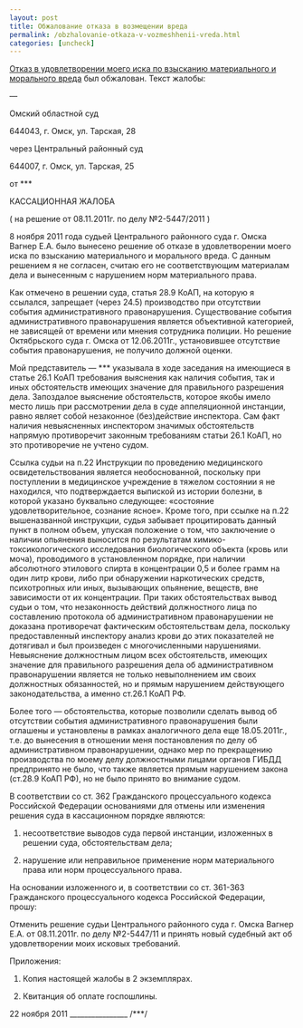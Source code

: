 ```yaml
---
layout: post
title: Обжалование отказа в возмещении вреда
permalink: /obzhalovanie-otkaza-v-vozmeshhenii-vreda.html
categories: [uncheck]
---
```



<a href="/otkaz-v-iske-o-vozmeshhenii-ushherba-ot-nezakonnyx-dejstvij-vlastej.html">Отказ в удовлетворении моего иска по взысканию материального и морального вреда</a> был обжалован. Текст жалобы:


&#8212;


Омский областной суд

644043, г. Омск, ул. Тарская, 28


через Центральный районный суд

644007, г. Омск, ул. Тарская, 25


от ***


КАССАЦИОННАЯ ЖАЛОБА

( на решение от 08.11.2011г. по делу №2-5447/2011 )


8 ноября 2011 года судьей Центрального районного суда г. Омска Вагнер Е.А. было вынесено решение об отказе в удовлетворении моего иска по взысканию материального и морального вреда. С данным решением  я не согласен, считаю его не соответствующим материалам дела и вынесенным с нарушением норм материального  права.

Как отмечено в решении суда, статья 28.9 КоАП, на которую я ссылался, запрещает (через 24.5) производство при отсутствии события административного правонарушения. Существование события административного правонарушения является объективной категорией, не зависящей от времени или мнения сотрудника полиции. Но решение Октябрьского суда г. Омска от 12.06.2011г., установившее отсутствие события правонарушения, не получило должной оценки.

Мой представитель — *** указывала в ходе заседания на имеющиеся в статье 26.1 КоАП требования выяснения как наличия события, так и иных обстоятельств имеющих значение для правильного разрешения дела. Запоздалое выяснение обстоятельств, которое якобы имело место лишь при рассмотрении дела в суде аппеляционной инстанции, равно являет собой незаконное (без)действие инспектора. Сам факт наличия невыясненных инспектором значимых обстоятельств напрямую противоречит законным требованиям статьи 26.1 КоАП, но это противоречие не учтено судом.

Ссылка судьи на п.22 Инструкции по проведению медицинского освидетельствования является необоснованной, поскольку при поступлении в медицинское учреждение в тяжелом состоянии я не находился, что подтверждается выпиской из истории болезни, в которой указано буквально следующее: «состояние удовлетворительное, сознание ясное». Кроме того, при ссылке на п.22 вышеназванной инструкции, судья забывает процитировать данный пункт в полном объем, упуская положение о том, что заключение о наличии опьянения выносится по результатам химико-токсикологического исследования биологического объекта (кровь или моча), проводимого в установленном порядке, при наличии абсолютного этилового спирта в концентрации 0,5 и более грамм на один литр крови, либо при обнаружении наркотических средств, психотропных или иных, вызывающих опьянение, веществ, вне зависимости от их концентрации. При таких обстоятельствах вывод судьи о том, что незаконность действий должностного лица по составлению протокола об административном правонарушении не доказана противоречат фактическим обстоятельствам дела, поскольку предоставленный инспектору анализ крови до этих показателей не дотягивал и был произведен с многочисленными нарушениями. Невыяснение должностным лицом всех обстоятельств, имеющих значение для правильного разрешения дела об административном правонарушении является не только невыполнением им своих должностных обязанностей, но и прямым нарушением действующего законодательства, а именно ст.26.1 КоАП РФ.

Более того — обстоятельства, которые позволили сделать вывод об отсутствии события административного правонарушения были оглашены и установлены в рамках аналогичного дела еще 18.05.2011г., т.е. до вынесения в отношении меня постановления по делу об административном правонарушении, однако мер по прекращению производства по моему делу должностными лицами органов ГИБДД предпринято не было, что также является прямым нарушением закона (ст.28.9 КоАП РФ), но не было принято во внимание судом.


В соответствии со ст. 362 Гражданского процессуального кодекса Российской Федерации основаниями  для отмены или изменения решения суда в кассационном порядке являются:

1) несоответствие выводов суда первой инстанции, изложенных в решении суда, обстоятельствам дела;

2) нарушение или неправильное применение норм материального права или норм процессуального права.

На основании изложенного и, в соответствии со ст. 361-363 Гражданского процессуального кодекса Российской Федерации, прошу:

Отменить решение судьи Центрального районного суда г. Омска Вагнер Е.А. от 08.11.2011г. по делу №2-5447/11 и принять новый судебный акт об удовлетворении моих исковых требований.


Приложения:

1. Копия настоящей жалобы в 2 экземплярах.

2. Квитанция об оплате госпошлины.


22 ноября 2011 ________________ /***/


